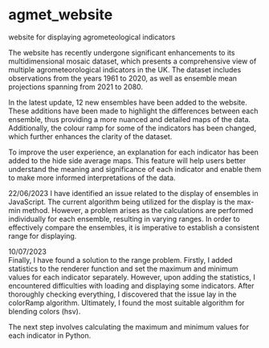 # agmet_website
 website for displaying agrometeological indicators 

The website has recently undergone significant enhancements to its multidimensional mosaic dataset, which presents a comprehensive view of multiple agrometeorological indicators in the UK. The dataset includes observations from the years 1961 to 2020, as well as ensemble mean projections spanning from 2021 to 2080.

In the latest update, 12 new ensembles have been added to the website. These additions have been made to highlight the differences between each ensemble, thus providing a more nuanced and detailed maps of the data. 
Additionally, the colour ramp for some of the indicators has been changed, which further enhances the clarity of the dataset.

To improve the user experience, an explanation for each indicator has been added to the hide side average maps. This feature will help users better understand the meaning and significance of each indicator and enable them to make more informed interpretations of the data.

22/06/2023
I have identified an issue related to the display of ensembles in JavaScript. The current algorithm being utilized for the display is the max-min method. However, a problem arises as the calculations are performed individually for each ensemble, resulting in varying ranges. In order to effectively compare the ensembles, it is imperative to establish a consistent range for displaying.
<br/>

10/07/2023 <br>
Finally, I have found a solution to the range problem. Firstly, I added statistics to the renderer function and set the maximum and minimum values for each indicator separately. However, upon adding the statistics, I encountered difficulties with loading and displaying some indicators. After thoroughly checking everything, I discovered that the issue lay in the colorRamp algorithm. Ultimately, I found the most suitable algorithm for blending colors (hsv).

The next step involves calculating the maximum and minimum values for each indicator in Python.
